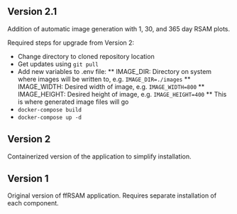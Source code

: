 Version 2.1
---
Addition of automatic image generation with 1, 30, and 365 day RSAM plots.

Required steps for upgrade from Version 2:
* Change directory to cloned repository location
* Get updates using `git pull` 
* Add new variables to .env file:
** IMAGE_DIR: Directory on system where images will be written to, e.g. `IMAGE_DIR=./images`
** IMAGE_WIDTH: Desired width of image, e.g. `IMAGE_WIDTH=800`
** IMAGE_HEIGHT: Desired height of image, e.g. `IMAGE_HEIGHT=400`
** This is where generated image files will go
* `docker-compose build`
* `docker-compose up -d`

Version 2
---
Containerized version of the application to simplify installation.  

Version 1
---
Original version of ffRSAM application. Requires separate installation of each component.